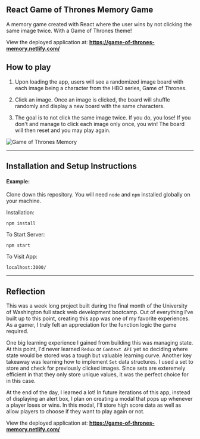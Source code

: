 ## React Game of Thrones Memory Game

A memory game created with React where the user wins by not clicking the same image twice. With a Game of Thrones theme!

View the deployed application at: <b><a href="https://game-of-thrones-memory.netlify.com/" target="_blank">https://game-of-thrones-memory.netlify.com/</a></b>


## How to play

1. Upon loading the app, users will see a randomized image board with each image being a character from the HBO series, Game of Thrones.

2. Click an image. Once an image is clicked, the board will shuffle randomly and display a new board with the same characters. 

3. The goal is to not click the same image twice. If you do, you lose! If you don't and manage to click each image only once, you win! The board will then reset and you may play again.

![Game of Thrones Memory](https://user-images.githubusercontent.com/52802240/77585321-84801d00-6ea1-11ea-8fff-4f86cd70f290.gif)

---

## Installation and Setup Instructions

#### Example:  

Clone down this repository. You will need `node` and `npm` installed globally on your machine.  

Installation:

`npm install`  

To Start Server:

`npm start`  

To Visit App:

`localhost:3000/`  

---

## Reflection

This was a week long project built during the final month of the University of Washington full stack web development bootcamp. Out of everything I've built up to this point, creating this app was one of my favorite experiences. As a gamer, I truly felt an appreciation for the function logic the game required.

One big learning experience I gained from building this was managing state. At this point, I'd never learned `Redux` or `Context API` yet so deciding where state would be stored was a tough but valuable learning curve. Another key takeaway was learning how to implement `Set` data structures. I used a set to store and check for previously clicked images. Since sets are exteremely efficient in that they only store unique values, it was the perfect choice for in this case.

At the end of the day, I learned a lot! In future iterations of this app, instead of displaying an alert box, I plan on creating a modal that pops up whenever a player loses or wins. In this modal, I'll store high score data as well as allow players to choose if they want to play again or not.

View the deployed application at: <b><a href="https://game-of-thrones-memory.netlify.com/" target="_blank">https://game-of-thrones-memory.netlify.com/</a></b>